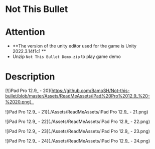# Not This Bullet

# Attention

+ **The version of the unity editor used for the game is Unity 2022.3.14f1c1 **
+ Unzip `Not This Bullet Demo.zip` to play game demo

# Description

[![iPad Pro 12.9_ - 20](https://github.com/BamoSH/Not-this-bullet/blob/master/Assets/ReadMeAssets/iPad%20Pro%2012.9_%20-%2020.png）

![iPad Pro 12.9_ - 21](./Assets/ReadMeAssets/iPad Pro 12.9_ - 21.png)

![iPad Pro 12.9_ - 22](./Assets/ReadMeAssets/iPad Pro 12.9_ - 22.png)

![iPad Pro 12.9_ - 23](./Assets/ReadMeAssets/iPad Pro 12.9_ - 23.png)

![iPad Pro 12.9_ - 24](./Assets/ReadMeAssets/iPad Pro 12.9_ - 24.png)



